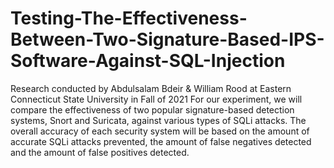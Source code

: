 # Testing-The-Effectiveness-Between-Two-Signature-Based-IPS-Software-Against-SQL-Injection
Research conducted by Abdulsalam Bdeir &amp; William Rood at Eastern Connecticut State University in Fall of 2021 For our experiment, 
we will compare the effectiveness of two popular signature-based detection systems, Snort and Suricata, against various types of SQLi attacks. 
The overall accuracy of each security system will be based on the amount of accurate SQLi attacks prevented, 
the amount of false negatives detected and the amount of false positives detected.

